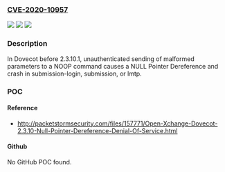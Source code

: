 ### [CVE-2020-10957](https://cve.mitre.org/cgi-bin/cvename.cgi?name=CVE-2020-10957)
![](https://img.shields.io/static/v1?label=Product&message=n%2Fa&color=blue)
![](https://img.shields.io/static/v1?label=Version&message=n%2Fa&color=blue)
![](https://img.shields.io/static/v1?label=Vulnerability&message=n%2Fa&color=brighgreen)

### Description

In Dovecot before 2.3.10.1, unauthenticated sending of malformed parameters to a NOOP command causes a NULL Pointer Dereference and crash in submission-login, submission, or lmtp.

### POC

#### Reference
- http://packetstormsecurity.com/files/157771/Open-Xchange-Dovecot-2.3.10-Null-Pointer-Dereference-Denial-Of-Service.html

#### Github
No GitHub POC found.

